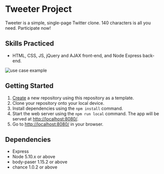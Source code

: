 # Tweeter Project

Tweeter is a simple, single-page Twitter clone. 140 characters is all you need. Participate now!

## Skills Practiced

- HTML, CSS, JS, jQuery and AJAX front-end, and Node Express back-end.

![use case example](https://github.com/deuxp/tweeter/blob/master/public/images/GIF/newTweet.gif)

## Getting Started

1. [Create](https://docs.github.com/en/repositories/creating-and-managing-repositories/creating-a-repository-from-a-template) a new repository using this repository as a template.
2. Clone your repository onto your local device.
3. Install dependencies using the `npm install` command.
3. Start the web server using the `npm run local` command. The app will be served at <http://localhost:8080/>.
4. Go to <http://localhost:8080/> in your browser.

## Dependencies

- Express
- Node 5.10.x or above
- body-paser 1.15.2 or above
- chance 1.0.2 or above
